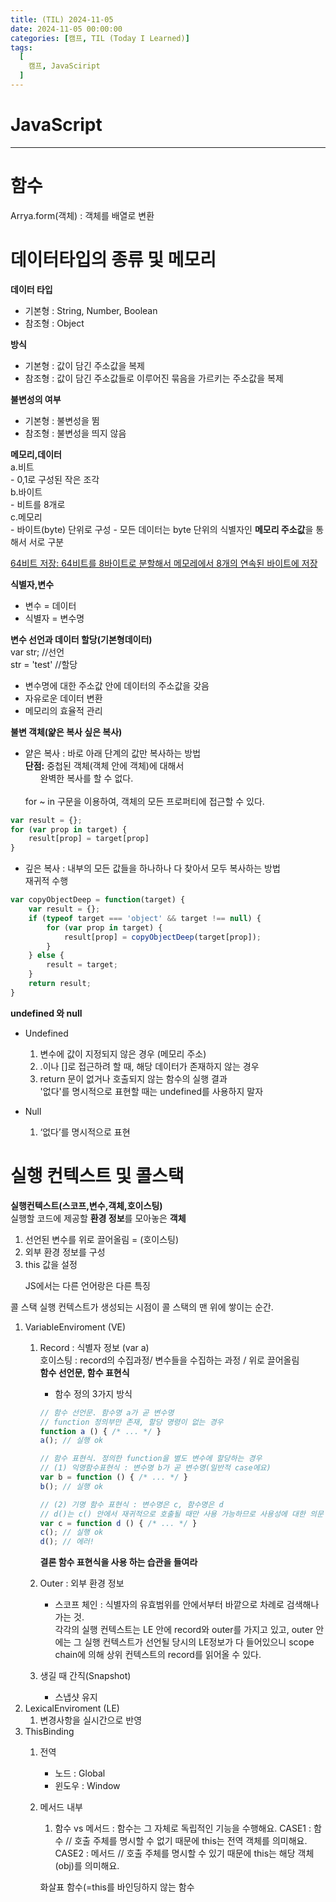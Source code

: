 ```yaml
---
title: (TIL) 2024-11-05
date: 2024-11-05 00:00:00
categories: [캠프, TIL (Today I Learned)]
tags:
  [
    캠프, JavaSciript
  ]
---
```


# JavaScript
---

# 함수
Arrya.form(객체) : 객체를 배열로 변환

# 데이터타입의 종류 및 메모리

**데이터 타입**  
- 기본형 : String, Number, Boolean
- 참조형 : Object

**방식**   
- 기본형 : 값이 담긴 주소값을 복제
- 참조형 : 값이 담긴 주소값들로 이루어진 묶음을 가르키는 주소값을 복제

**불변성의 여부**  
- 기본형 : 불변성을 뜀
- 참조형 : 불변성을 띄지 않음

**메모리,데이터**  
a.비트  
    - 0,1로 구성된 작은 조각  
b.바이트  
    - 비트를 8개로  
c.메모리  
    - 바이트(byte) 단위로 구성
    - 모든 데이터는 byte 단위의 식별자인 **메모리 주소값**을 통해서 서로 구분

<u>64비트 저장: 64비트를 8바이트로 분할해서 메모레에서 8개의 연속된 바이트에 저장</u>

**식별자,변수**  
- 변수 = 데이터
- 식별자 = 변수명

**변수 선언과 데이터 할당(기본형데이터)**  
var str; //선언  
str = 'test' //할당  

- 변수명에 대한 주소값 안에 데이터의 주소값을 갖음
- 자유로운 데이터 변환
- 메모리의 효율적 관리

**불변 객체(얉은 복사 싶은 복사)**
- 얕은 복사 : 바로 아래 단계의 값만 복사하는 방법  
**단점:** 중첩된 객체(객체 안에 객체)에 대해서 <ul>완벽한 복사를 할 수 없다.</ul>    
for ~ in 구문을 이용하여, 객체의 모든 프로퍼티에 접근할 수 있다.  
```javascript
var result = {};
for (var prop in target) {
    result[prop] = target[prop]
}
```


- 깊은 복사 : 내부의 모든 값들을 하나하나 다 찾아서 모두 복사하는 방법  
재귀적 수행
```javascript
var copyObjectDeep = function(target) {
	var result = {};
	if (typeof target === 'object' && target !== null) {
		for (var prop in target) {
			result[prop] = copyObjectDeep(target[prop]);
		}
	} else {
		result = target;
	}
	return result;
}
```

**undefined 와 null**
- Undefined  
    1. 변수에 값이 지정되지 않은 경우 (메모리 주소)
    2. .이나 []로 접근하려 할 때, 해당 데이터가 존재하지 않는 경우
    3. return 문이 없거나 호출되지 않는 함수의 실행 결과
    <ul>'없다'를 명시적으로 표현할 때는 undefined를 사용하지 말자</ul>  

- Null
    1. ‘없다’를 명시적으로 표현


# 실행 컨텍스트 및 콜스택

**실행컨텍스트(스코프,변수,객체,호이스팅)**  
실행할 코드에 제공할 **환경 정보**를 모아놓은 **객체**
1. 선언된 변수를 위로 끌어올림 = (호이스팅)
2. 외부 환경 정보를 구성
3. this 값을 설정
<ul>JS에서는 다른 언어랑은 다른 특징</ul>

콜 스택
실행 컨텍스트가 생성되는 시점이 콜 스택의 맨 위에 쌓이는 순간.

1. VariableEnviroment (VE)
    1. Record : 식별자 정보 (var a)  
        호이스팅 : record의 수집과정/ 변수들을 수집하는 과정 / 위로 끌어올림   
        **함수 선언문, 함수 표현식**  
        - 함수 정의 3가지 방식  

        ```javascript
        // 함수 선언문. 함수명 a가 곧 변수명
        // function 정의부만 존재, 할당 명령이 없는 경우
        function a () { /* ... */ }
        a(); // 실행 ok

        // 함수 표현식. 정의한 function을 별도 변수에 할당하는 경우
        // (1) 익명함수표현식 : 변수명 b가 곧 변수명(일반적 case에요)
        var b = function () { /* ... */ }
        b(); // 실행 ok

        // (2) 기명 함수 표현식 : 변수명은 c, 함수명은 d
        // d()는 c() 안에서 재귀적으로 호출될 때만 사용 가능하므로 사용성에 대한 의문
        var c = function d () { /* ... */ } 
        c(); // 실행 ok
        d(); // 에러!
        ```
        **결론 함수 표현식을 사용 하는 습관을 들여라**
    2. Outer : 외부 환경 정보
        - 스코프 체인 : 식별자의 유효범위를 안에서부터 바깥으로 차례로 검색해나가는 것.  
        각각의 실행 컨텍스트는 LE 안에 record와 outer를 가지고 있고, outer 안에는 그 실행 컨텍스트가 선언될 당시의 LE정보가 다 들어있으니 scope chain에 의해 상위 컨텍스트의 record를 읽어올 수 있다.
    3. 생길 때 간직(Snapshot)
        - 스냅샷 유지
2. LexicalEnviroment (LE)
    1. 변경사항을 실시간으로 반영
3. ThisBinding
    1. 전역
        - 노드 : Global
        - 윈도우 : Window
    2. 메서드 내부
        1. 함수 vs 메서드 : 함수는 그 자체로 독립적인 기능을 수행해요.
            CASE1 : 함수 // 호출 주체를 명시할 수 없기 때문에 this는 전역 객체를 의미해요.
            CASE2 : 메서드 // 호출 주체를 명시할 수 있기 때문에 this는 해당 객체(obj)를 의미해요.
        
        화살표 함수(=this를 바인딩하지 않는 함수
